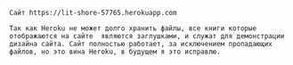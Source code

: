 	Сайт https://lit-shore-57765.herokuapp.com

	Так как Heroku не может долго хранить файлы, все книги которые отображаются на сайте  являются заглушками, и служат для демонстрации дизайна сайта. Сайт полностью работает, за исключением пропадающих файлов, но это вина Heroku, в будущем я это исправлю.